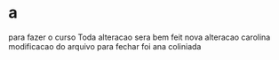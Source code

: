 # a
para fazer o curso
Toda alteracao sera bem feit
nova alteracao
carolina
modificacao do arquivo
para fechar foi ana coliniada
